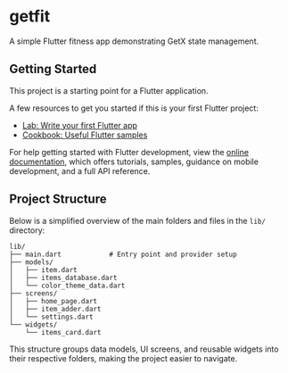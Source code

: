 # getfit

A simple Flutter fitness app demonstrating GetX state management.

## Getting Started

This project is a starting point for a Flutter application.

A few resources to get you started if this is your first Flutter project:

- [Lab: Write your first Flutter app](https://docs.flutter.dev/get-started/codelab)
- [Cookbook: Useful Flutter samples](https://docs.flutter.dev/cookbook)

For help getting started with Flutter development, view the
[online documentation](https://docs.flutter.dev/), which offers tutorials,
samples, guidance on mobile development, and a full API reference.

## Project Structure

Below is a simplified overview of the main folders and files in the `lib/` directory:

```
lib/
├── main.dart            # Entry point and provider setup
├── models/
│   ├── item.dart
│   ├── items_database.dart
│   └── color_theme_data.dart
├── screens/
│   ├── home_page.dart
│   ├── item_adder.dart
│   └── settings.dart
└── widgets/
    └── items_card.dart
```

This structure groups data models, UI screens, and reusable widgets into their respective folders, making the project easier to navigate.
